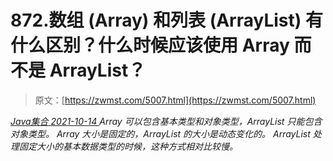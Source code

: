 <!--yml
category: 未分类
date: 0001-01-01 00:00:00
--->

# 872.数组 (Array) 和列表 (ArrayList) 有什么区别？什么时候应该使用 Array 而不是 ArrayList？

> 原文：[https://zwmst.com/5007.html](https://zwmst.com/5007.html)

   [ *Java集合* ](https://zwmst.com/java%e9%9b%86%e5%90%88)*[ <time datetime="2021-10-14T23:31:56+08:00"> 2021-10-14 </time> ](https://zwmst.com/5007.html)  Array 可以包含基本类型和对象类型，ArrayList 只能包含对象类型。
Array 大小是固定的，ArrayList 的大小是动态变化的。
ArrayList 处理固定大小的基本数据类型的时候，这种方式相对比较慢。*